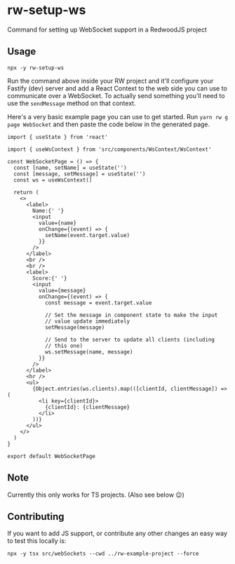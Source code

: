 rw-setup-ws
===========

Command for setting up WebSocket support in a RedwoodJS project

Usage
-----

```
npx -y rw-setup-ws
```

Run the command above inside your RW project and it'll configure your Fastify (dev) server and add a React Context to the web side you can use to communicate over a WebSocket.
To actually send something you'll need to use the `sendMessage` method on that context.

Here's a very basic example page you can use to get started. Run `yarn rw g page WebSocket` and then paste the code below in the generated page.

```
import { useState } from 'react'

import { useWsContext } from 'src/components/WsContext/WsContext'

const WebSocketPage = () => {
  const [name, setName] = useState('')
  const [message, setMessage] = useState('')
  const ws = useWsContext()

  return (
    <>
      <label>
        Name:{' '}
        <input
          value={name}
          onChange={(event) => {
            setName(event.target.value)
          }}
        />
      </label>
      <br />
      <br />
      <label>
        Score:{' '}
        <input
          value={message}
          onChange={(event) => {
            const message = event.target.value

            // Set the message in component state to make the input
            // value update immediately
            setMessage(message)

            // Send to the server to update all clients (including
            // this one)
            ws.setMessage(name, message)
          }}
        />
      </label>
      <hr />
      <ul>
        {Object.entries(ws.clients).map(([clientId, clientMessage]) => (
          <li key={clientId}>
            {clientId}: {clientMessage}
          </li>
        ))}
      </ul>
    </>
  )
}

export default WebSocketPage
```

Note
----

Currently this only works for TS projects. (Also see below 😉)

Contributing
------------

If you want to add JS support, or contribute any other changes an easy way to test this locally is:
```
npx -y tsx src/webSockets --cwd ../rw-example-project --force
```
